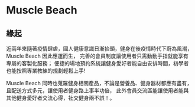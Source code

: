 # Muscle Beach
## 緣起
近兩年來隨著疫情肆虐，國人健康意識日漸抬頭，健身在後疫情時代下蔚為風潮，Muscle Beach 因此應運而生，
完善的會員制度讓使用者只需動動手指就能享有專屬的客製化服務；
便捷的場地預約系統讓健身愛好者能自由安排時間，初學者也能按照專業教練的規劃輕鬆上手!

Muscle Beach 同時也蒐羅健身相關產品，不論是營養品、健身器材都應有盡有，且配送方式多元，讓使用者健身路上事半功倍，
此外會員交流區能讓使用者能與其他健身愛好者交流心得，社交健身兩不誤！。

